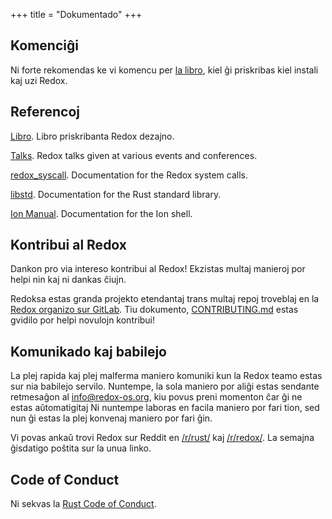 +++
title = "Dokumentado"
+++

## Komenciĝi

Ni forte rekomendas ke vi komencu per [la libro](https://doc.redox-os.org/book/), kiel ĝi priskribas kiel instali kaj uzi Redox.

## Referencoj

[Libro](https://doc.redox-os.org/book/). Libro priskribanta Redox dezajno.

[Talks](/talks/). Redox talks given at various events and conferences.

[redox_syscall](https://docs.rs/redox_syscall/latest/syscall/). Documentation for the Redox system calls.

[libstd](https://doc.rust-lang.org/stable/std/). Documentation for the Rust standard library.

[Ion Manual](https://doc.redox-os.org/ion-manual/). Documentation for the Ion shell.

## Kontribui al Redox

Dankon pro via intereso kontribui al Redox!
Ekzistas multaj manieroj por helpi nin kaj ni dankas ĉiujn.

Redoksa estas granda projekto etendantaj trans multaj repoj troveblaj en la
[Redox organizo sur GitLab](https://gitlab.redox-os.org/redox-os). Tiu dokumento,
[CONTRIBUTING.md](https://gitlab.redox-os.org/redox-os/redox/blob/master/CONTRIBUTING.md)
estas gvidilo por helpi novulojn kontribui!

## Komunikado kaj babilejo

La plej rapida kaj plej malferma maniero komuniki kun la Redox teamo estas sur nia babilejo servilo.  Nuntempe, la sola maniero por aliĝi estas sendante retmesaĝon al
[info@redox-os.org](mailto:info@redox-os.org), kiu povus preni momenton
ĉar ĝi ne estas aŭtomatigitaj Ni nuntempe laboras en facila maniero por fari
tion, sed nun ĝi estas la plej konvenaj maniero por fari ĝin.

Vi povas ankaŭ trovi Redox sur Reddit en
[/r/rust/](https://www.reddit.com/r/rust) kaj
[/r/redox/](https://www.reddit.com/r/redox). La semajna ĝisdatigo poŝtita sur la unua linko.

## Code of Conduct

Ni sekvas la [Rust Code of Conduct](https://www.rust-lang.org/policies/code-of-conduct).
